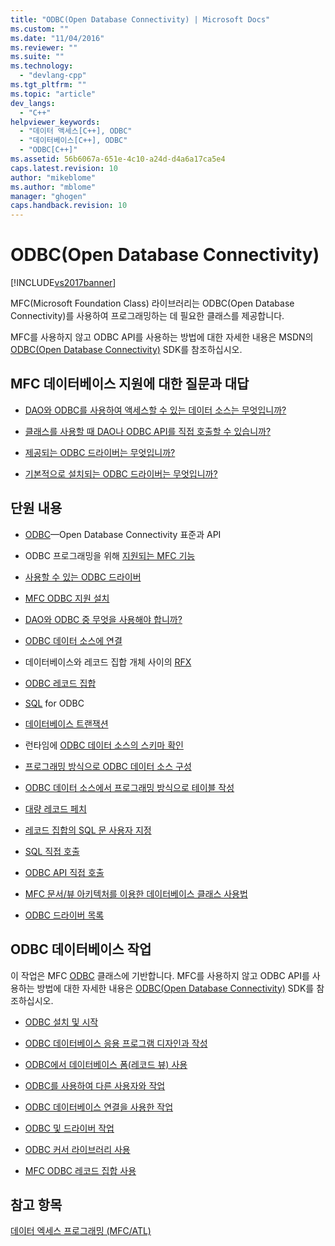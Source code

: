 ```yaml
---
title: "ODBC(Open Database Connectivity) | Microsoft Docs"
ms.custom: ""
ms.date: "11/04/2016"
ms.reviewer: ""
ms.suite: ""
ms.technology: 
  - "devlang-cpp"
ms.tgt_pltfrm: ""
ms.topic: "article"
dev_langs: 
  - "C++"
helpviewer_keywords: 
  - "데이터 액세스[C++], ODBC"
  - "데이터베이스[C++], ODBC"
  - "ODBC[C++]"
ms.assetid: 56b6067a-651e-4c10-a24d-d4a6a17ca5e4
caps.latest.revision: 10
author: "mikeblome"
ms.author: "mblome"
manager: "ghogen"
caps.handback.revision: 10
---
```

# ODBC(Open Database Connectivity)
[!INCLUDE[vs2017banner](../../assembler/inline/includes/vs2017banner.md)]

MFC\(Microsoft Foundation Class\) 라이브러리는 ODBC\(Open Database Connectivity\)를 사용하여 프로그래밍하는 데 필요한 클래스를 제공합니다.  
  
 MFC를 사용하지 않고 ODBC API를 사용하는 방법에 대한 자세한 내용은 MSDN의 [ODBC\(Open Database Connectivity\)](https://msdn.microsoft.com/en-us/library/ms710252.aspx) SDK를 참조하십시오.  
  
## MFC 데이터베이스 지원에 대한 질문과 대답  
  
-   [DAO와 ODBC를 사용하여 액세스할 수 있는 데이터 소스는 무엇입니까?](../../data/what-data-sources-can-i-access-with-dao-and-odbc-q.md)  
  
-   [클래스를 사용할 때 DAO나 ODBC API를 직접 호출할 수 있습니까?](../../data/can-i-call-dao-or-odbc-directly-q.md)  
  
-   [제공되는 ODBC 드라이버는 무엇입니까?](../../data/odbc/odbc-driver-list.md)  
  
-   [기본적으로 설치되는 ODBC 드라이버는 무엇입니까?](../../data/installing-mfc-database-support.md)  
  
## 단원 내용  
  
-   [ODBC](../../data/odbc/odbc-basics.md)—Open Database Connectivity 표준과 API  
  
-   ODBC 프로그래밍을 위해 [지원되는 MFC 기능](../../data/odbc/odbc-and-mfc.md)  
  
-   [사용할 수 있는 ODBC 드라이버](../../data/odbc/odbc-driver-list.md)  
  
-   [MFC ODBC 지원 설치](../../data/installing-mfc-database-support.md)  
  
-   [DAO와 ODBC 중 무엇을 사용해야 합니까?](../../data/should-i-use-dao-or-odbc-q.md)  
  
-   [ODBC 데이터 소스에 연결](../../data/odbc/data-source-managing-connections-odbc.md)  
  
-   데이터베이스와 레코드 집합 개체 사이의 [RFX](../../data/odbc/record-field-exchange-rfx.md)  
  
-   [ODBC 레코드 집합](../../data/odbc/recordset-odbc.md)  
  
-   [SQL](../../data/odbc/sql.md) for ODBC  
  
-   [데이터베이스 트랜잭션](../../data/odbc/transaction-odbc.md)  
  
-   런타임에 [ODBC 데이터 소스의 스키마 확인](../../data/odbc/data-source-determining-the-schema-of-the-data-source-odbc.md)  
  
-   [프로그래밍 방식으로 ODBC 데이터 소스 구성](../../data/odbc/data-source-programmatically-configuring-an-odbc-data-source.md)  
  
-   [ODBC 데이터 소스에서 프로그래밍 방식으로 테이블 작성](../../data/odbc/data-source-programmatically-creating-a-table-in-an-odbc-data-source.md)  
  
-   [대량 레코드 페치](../../data/odbc/recordset-fetching-records-in-bulk-odbc.md)  
  
-   [레코드 집합의 SQL 문 사용자 지정](../../data/odbc/sql-customizing-your-recordset’s-sql-statement-odbc.md)  
  
-   [SQL 직접 호출](../../data/odbc/sql-making-direct-sql-calls-odbc.md)  
  
-   [ODBC API 직접 호출](../../data/odbc/odbc-calling-odbc-api-functions-directly.md)  
  
-   [MFC 문서\/뷰 아키텍처를 이용한 데이터베이스 클래스 사용법](../../data/odbc/working-with-documents-and-views.md)  
  
-   [ODBC 드라이버 목록](../../data/odbc/odbc-driver-list.md)  
  
## ODBC 데이터베이스 작업  
 이 작업은 MFC [ODBC](../../data/odbc/odbc-basics.md) 클래스에 기반합니다.  MFC를 사용하지 않고 ODBC API를 사용하는 방법에 대한 자세한 내용은 [ODBC\(Open Database Connectivity\)](https://msdn.microsoft.com/en-us/library/ms710252.aspx) SDK를 참조하십시오.  
  
-   [ODBC 설치 및 시작](../../data/odbc/installing-and-getting-started-with-odbc.md)  
  
-   [ODBC 데이터베이스 응용 프로그램 디자인과 작성](../../data/odbc/design-and-create-an-odbc-database-application.md)  
  
-   [ODBC에서 데이터베이스 폼\(레코드 뷰\) 사용](../../data/odbc/use-database-forms-record-views-with-odbc.md)  
  
-   [ODBC를 사용하여 다른 사용자와 작업](../../data/odbc/use-odbc-to-work-with-other-users.md)  
  
-   [ODBC 데이터베이스 연결을 사용한 작업](../../data/odbc/work-with-odbc-database-connections.md)  
  
-   [ODBC 및 드라이버 작업](../../data/odbc/work-with-odbc-and-drivers.md)  
  
-   [ODBC 커서 라이브러리 사용](../../data/odbc/use-the-odbc-cursor-library.md)  
  
-   [MFC ODBC 레코드 집합 사용](../../data/odbc/use-mfc-odbc-recordsets.md)  
  
## 참고 항목  
 [데이터 엑세스 프로그래밍 \(MFC\/ATL\)](../../data/data-access-programming-mfc-atl.md)